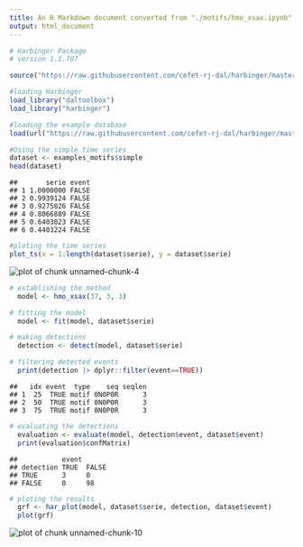 ```yaml
---
title: An R Markdown document converted from "./motifs/hmo_xsax.ipynb"
output: html_document
---
```



```r
# Harbinger Package
# version 1.1.707

source("https://raw.githubusercontent.com/cefet-rj-dal/harbinger/master/jupyter.R")

#loading Harbinger
load_library("daltoolbox") 
load_library("harbinger") 
```


```r
#loading the example database
load(url("https://raw.githubusercontent.com/cefet-rj-dal/harbinger/master/data/examples_motifs.RData"))
```


```r
#Using the simple time series
dataset <- examples_motifs$simple
head(dataset)
```

```
##       serie event
## 1 1.0000000 FALSE
## 2 0.9939124 FALSE
## 3 0.9275826 FALSE
## 4 0.8066889 FALSE
## 5 0.6403023 FALSE
## 6 0.4403224 FALSE
```


```r
#ploting the time series
plot_ts(x = 1:length(dataset$serie), y = dataset$serie)
```

![plot of chunk unnamed-chunk-4](figure/unnamed-chunk-4-1.png)


```r
# establishing the method  
  model <- hmo_xsax(37, 3, 3)
```


```r
# fitting the model
  model <- fit(model, dataset$serie)
```


```r
# making detections
  detection <- detect(model, dataset$serie)
```


```r
# filtering detected events
  print(detection |> dplyr::filter(event==TRUE))
```

```
##   idx event  type    seq seqlen
## 1  25  TRUE motif 0N0P0R      3
## 2  50  TRUE motif 0N0P0R      3
## 3  75  TRUE motif 0N0P0R      3
```


```r
# evaluating the detections
  evaluation <- evaluate(model, detection$event, dataset$event)
  print(evaluation$confMatrix)
```

```
##           event      
## detection TRUE  FALSE
## TRUE      3     0    
## FALSE     0     98
```


```r
# ploting the results
  grf <- har_plot(model, dataset$serie, detection, dataset$event)
  plot(grf)
```

![plot of chunk unnamed-chunk-10](figure/unnamed-chunk-10-1.png)

